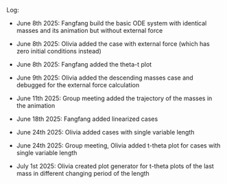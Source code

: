 Log:

- June 8th 2025: Fangfang build the basic ODE system with identical masses and its animation but without external force

- June 8th 2025: Olivia added the case with external force (which has zero initial conditions instead)

- June 8th 2025: Fangfang added the theta-t plot

- June 9th 2025: Olivia added the descending masses case and debugged for the external force calculation

- June 11th 2025: Group meeting added the trajectory of the masses in the animation

- June 18th 2025: Fangfang added linearized cases

- June 24th 2025: Olivia added cases with single variable length

- June 24th 2025: Group meeting, Olivia added t-theta plot for cases with single variable length

- July 1st 2025: Olivia created plot generator for t-theta plots of the last mass in different changing period of the length
